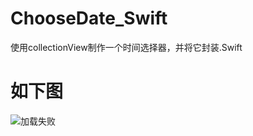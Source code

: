 # ChooseDate_Swift
使用collectionView制作一个时间选择器，并将它封装.Swift
# 如下图
![加载失败](https://github.com/JasonYaoSiXu/ChooseDate_Swift/tree/master/ChooseTime/1.png)
